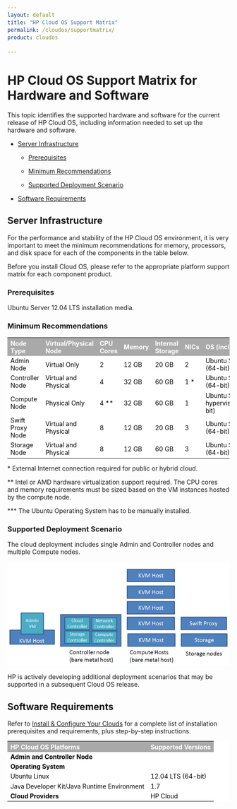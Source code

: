 ```yaml
---
layout: default
title: "HP Cloud OS Support Matrix"
permalink: /cloudos/supportmatrix/
product: cloudos

---
```


# HP Cloud OS Support Matrix for Hardware and Software

This topic identifies the supported hardware and software for the current release of HP Cloud OS, including information needed to set up the 
hardware and software.

* [Server Infrastructure](#server-infrastructure)

  * [Prerequisites](#prerequisites)

  * [Minimum Recommendations](#minimum-recommendations)

  * [Supported Deployment Scenario](#supported-deployment-scenario)

* [Software Requirements](#software-requirements)

## Server Infrastructure

For the performance and stability of the HP Cloud OS environment, it is very important to meet the minimum recommendations for memory, 
processors, and disk space for each of the components in the table below. 

Before you install Cloud OS, please refer to the appropriate platform support matrix for each component product.

### Prerequisites

Ubuntu Server 12.04 LTS installation media.

### Minimum Recommendations

<table style="text-align: left; vertical-align: top; background-color: white; color: black;">
<tr style="background-color: DarkGray; color: white;">
<th>Node Type</th>
<th>Virtual/Physical Node</th>
<th>CPU Cores</th>
<th>Memory</th>
<th>Internal Storage</th>
<th>NICs</th>
<th> <nobr> OS (included as part of ISO) </nobr></th>
</tr>

<tr>
<td> Admin Node </td>
<td> Virtual Only </td>
<td> 2 </td>
<td> 12 GB </td>
<td> 20 GB </td>
<td> 2 </td>
<td> Ubuntu Server 12.04 LTS (64-bit) </td>
</tr>

<tr>
<td> Controller Node </td>
<td> Virtual and Physical </td>
<td> 4 </td>
<td> 32 GB </td>
<td> 60 GB </td>
<td> 1 * </td>
<td> Ubuntu Server 12.04 LTS (64-bit) </td>
</tr>		

<tr>
<td> Compute Node </td>
<td> Physical Only </td>
<td> 4 ** </td>
<td> 32 GB </td>
<td> 60 GB </td>
<td> 1 </td>
<td> Ubuntu Server running KVM hypervisor 12.04 LTS (64-bit) </td>
</tr>			

<tr>
<td> Swift Proxy Node </td>
<td> Virtual and Physical </td>
<td> 8 </td>
<td> 12 GB </td>
<td> 20 GB </td>
<td> 3 </td>
<td> Ubuntu Server 12.04 LTS (64-bit) *** </td>
</tr>	   

<tr>
<td> Storage Node </td>
<td> Virtual and Physical </td>
<td> 8 </td>
<td> 12 GB </td>
<td> 60 GB </td>
<td> 3 </td>
<td> Ubuntu Server 12.04 LTS (64-bit) *** </td>
</tr>	   

</table>

\* External Internet connection required for public or hybrid cloud.

\*\* Intel or AMD hardware virtualization support required. The CPU cores and memory requirements must be sized based on the VM instances hosted by the compute node.

\*\*\* The Ubuntu Operating System has to be manually installed.


### Supported Deployment Scenario

The cloud deployment includes single Admin and Controller nodes and multiple Compute nodes.

<img src="media/cloudos-supported-deployment-scenario.png" title="HP Cloud OS Supported Deployment Scenario" />

HP is actively developing additional deployment scenarios that may be supported in a subsequent Cloud OS release.

## Software Requirements 

Refer to [Install &amp; Configure Your Clouds](/cloudos/install/) for a complete list of installation prerequisites and requirements, plus step-by-step instructions.

<table style="text-align: left; vertical-align: top; background-color: white; color: black;">
<tr style="background-color: DarkGray; color: white;">
<th>HP Cloud OS Platforms</th>
<th>Supported Versions</th>
</tr>

<tr>
<td style="font-weight: bold;">Admin and Controller Node</td>
<td> </td>
</tr>

<tr style="margin-left: 40px;">
<td style="font-weight: bold;">Operating System</td>
<td> </td>
</tr>

<tr style="margin-left: 40px;">
<td>Ubuntu Linux</td>
<td>12.04 LTS (64-bit)</td>
</tr>

<tr style="margin-left: 40px;">
<td> Java Developer Kit/Java Runtime Environment </td>
<td> 1.7 </td>
</tr>

<tr>
<td style="font-weight: bold;"> Cloud Providers </td>
<td> HP Cloud </td>
</tr>

</table>














 


